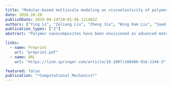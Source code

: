 ```yaml
---
title: "Modular-based multiscale modeling on viscoelasticity of polymer nanocomposites"
date: 2016-10-28
publishDate: 2019-09-14T20:01:46.121465Z
authors: ["Ying Li", "Zeliang Liu", "Zheng Jia", "Wing Kam Liu", "Saad M Aldousari", "Hassan S Hedia", "Saeed A Asiri"]
publication_types: ["2"]
abstract: "Polymer nanocomposites have been envisioned as advanced materials for improving the mechanical performance of neat polymers used in aerospace, petrochemical, environment and energy industries. With the filler size approaching the nanoscale, composite materials tend to demonstrate remarkable thermomechanical properties, even with addition of a small amount of fillers. These observations confront the classical composite theories and are usually attributed to the high surface-area-to-volume-ratio of the fillers, which can introduce strong nanoscale interfacial effect and relevant long-range perturbation on polymer chain dynamics. Despite decades of research aimed at understanding interfacial effect and improving the mechanical performance of composite materials, it is not currently possible to accurately predict the mechanical properties of polymer nanocomposites directly from their molecular constituents. To overcome this challenge, different theoretical, experimental and computational schemes will be used to uncover the key physical mechanisms at the relevant spatial and temporal scales for predicting and tuning constitutive behaviors in silico, thereby establishing a bottom-up virtual design principle to achieve unprecedented mechanical performance of nanocomposites. A modular-based multiscale modeling approach for viscoelasticity of polymer nanocomposites has been proposed and discussed in this study, including four modules: (A) neat polymer toolbox; (B) interphase toolbox; (C) microstructural toolbox and (D) homogenization toolbox. Integrating these modules together, macroscopic viscoelasticity of polymer nanocomposites could be directly predicted from their molecular constituents. This will maximize the computational ability to design novel polymer composites with advanced performance. More importantly, elucidating the viscoelasticity of polymer nanocomposites through fundamental studies is a critical step to generate an integrated computational material engineering principle for discovering and manufacturing new composites with transformative impact on aerospace, automobile, petrochemical industries."

links:
  - name: Preprint
    url: "preprint.pdf"
  - name: URL
    url: "https://link.springer.com/article/10.1007/s00466-016-1346-3"

featured: false
publication: "*Computational Mechanics*"
---
```


